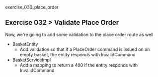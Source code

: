 exercise_030_place_order

## Exercise 032 > Validate Place Order

Now, we're going to add some validation to the place order route as well
* BasketEntity
  * Add validation so that if a PlaceOrder command is issued on an empty basket, the entity responds with InvalidCommand
* BasketServiceImpl
  * Add a mapping to return a 400 if the entity responds with InvalidCommand